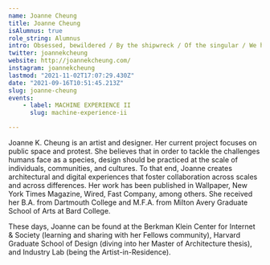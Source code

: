```yaml
---
name: Joanne Cheung
title: Joanne Cheung
isAlumnus: true
role_string: Alumnus
intro: Obsessed, bewildered / By the shipwreck / Of the singular / We have chosen the meaning / Of being numerous. -George Oppen
twitter: joannekcheung
website: http://joannekcheung.com/
instagram: joannekcheung
lastmod: "2021-11-02T17:07:29.430Z"
date: "2021-09-16T10:51:45.213Z"
slug: joanne-cheung
events:
    - label: MACHINE EXPERIENCE II
      slug: machine-experience-ii

---
```

Joanne K. Cheung is an artist and designer. Her current project focuses on public space and protest. She believes that in order to tackle the challenges humans face as a species, design should be practiced at the scale of individuals, communities, and cultures. To that end, Joanne creates architectural and digital experiences that foster collaboration across scales and across differences. Her work has been published in Wallpaper, New York Times Magazine, Wired, Fast Company, among others. She received her B.A. from Dartmouth College and M.F.A. from Milton Avery Graduate School of Arts at Bard College. 

These days, Joanne can be found at the Berkman Klein Center for Internet & Society (learning and sharing with her Fellows community), Harvard Graduate School of Design (diving into her Master of Architecture thesis), and Industry Lab (being the Artist-in-Residence).